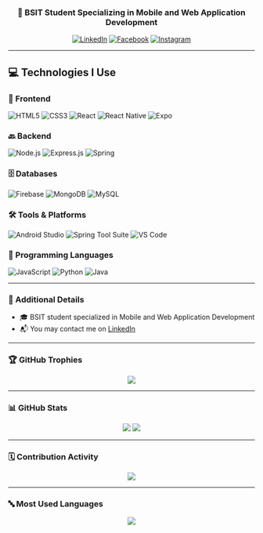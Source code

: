 <h3 align="center">📱 BSIT Student Specializing in Mobile and Web Application Development</h3>

<p align="center">
  <a href="https://www.linkedin.com/in/your-link/" target="_blank"><img alt="LinkedIn" src="https://img.shields.io/badge/LinkedIn-0077B5?style=flat-square&logo=linkedin&logoColor=white" /></a>
  <a href="https://facebook.com/yourprofile" target="_blank"><img alt="Facebook" src="https://img.shields.io/badge/Facebook-1877F2?style=flat-square&logo=facebook&logoColor=white" /></a>
  <a href="https://instagram.com/yourhandle" target="_blank"><img alt="Instagram" src="https://img.shields.io/badge/Instagram-E4405F?style=flat-square&logo=instagram&logoColor=white" /></a>
</p>

---

## 💻 Technologies I Use

### 🚀 Frontend
![HTML5](https://img.shields.io/badge/HTML5-E34F26?style=for-the-badge&logo=html5&logoColor=white)
![CSS3](https://img.shields.io/badge/CSS3-1572B6?style=for-the-badge&logo=css3&logoColor=white)
![React](https://img.shields.io/badge/React-20232A?style=for-the-badge&logo=react&logoColor=61DAFB)
![React Native](https://img.shields.io/badge/React_Native-20232A?style=for-the-badge&logo=react&logoColor=61DAFB)
![Expo](https://img.shields.io/badge/Expo-000020?style=for-the-badge&logo=expo&logoColor=white)

### 🔙 Backend
![Node.js](https://img.shields.io/badge/Node.js-339933?style=for-the-badge&logo=nodedotjs&logoColor=white)
![Express.js](https://img.shields.io/badge/Express.js-000000?style=for-the-badge&logo=express&logoColor=white)
![Spring](https://img.shields.io/badge/Spring-6DB33F?style=for-the-badge&logo=spring&logoColor=white)

### 🗄️ Databases
![Firebase](https://img.shields.io/badge/Firebase-FFCA28?style=for-the-badge&logo=firebase&logoColor=black)
![MongoDB](https://img.shields.io/badge/MongoDB-4EA94B?style=for-the-badge&logo=mongodb&logoColor=white)
![MySQL](https://img.shields.io/badge/MySQL-00758F?style=for-the-badge&logo=mysql&logoColor=white)

### 🛠️ Tools & Platforms
![Android Studio](https://img.shields.io/badge/Android_Studio-3DDC84?style=for-the-badge&logo=android-studio&logoColor=white)
![Spring Tool Suite](https://img.shields.io/badge/STS-6DB33F?style=for-the-badge&logo=spring&logoColor=white)
![VS Code](https://img.shields.io/badge/VSCode-007ACC?style=for-the-badge&logo=visual-studio-code&logoColor=white)

### 🧠 Programming Languages
![JavaScript](https://img.shields.io/badge/JavaScript-F7DF1E?style=for-the-badge&logo=javascript&logoColor=black)
![Python](https://img.shields.io/badge/Python-3776AB?style=for-the-badge&logo=python&logoColor=white)
![Java](https://img.shields.io/badge/Java-007396?style=for-the-badge&logo=java&logoColor=white)


---

### 📝 Additional Details

- 🎓 BSIT student specialized in Mobile and Web Application Development  
- 📬 You may contact me on [LinkedIn](https://www.linkedin.com/in/your-link/)

---

### 🏆 GitHub Trophies

<p align="center">
  <img src="https://github-profile-trophy.vercel.app/?username=Blyn04&theme=darkhub&margin-w=10&no-frame=true"/>
</p>

---

### 📊 GitHub Stats

<p align="center">
  <img src="https://github-readme-stats.vercel.app/api?username=Blyn04&show_icons=true&theme=radical" />
  <img src="https://streak-stats.demolab.com?user=Blyn04&theme=radical&hide_border=true" />
</p>

---

### 🗓️ Contribution Activity

<p align="center">
  <img src="https://github-readme-activity-graph.vercel.app/graph?username=Blyn04&theme=react-dark&area=true&hide_border=true" />
</p>

---

### 🔤 Most Used Languages

<p align="center">
  <img src="https://github-readme-stats.vercel.app/api/top-langs/?username=Blyn04&layout=compact&theme=radical" />
</p>

